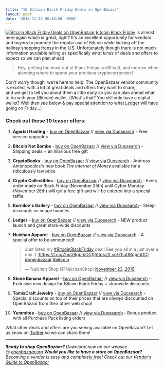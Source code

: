 ```yaml
---
title: "10 Bitcoin Black Friday Deals on OpenBazaar" 
layout: post
date: '2016-11-23 00:30:00 -0300'
---
```

        
[![Bitcoin Black Friday Deals on OpenBazaar](Bitcoin-Black-Friday-Deals1.png)](Bitcoin-Black-Friday-Deals1.png) [Bitcoin Black Friday](http://bitcoinblackfriday.com) is almost here again which is great, right? It's an excellent opportunity for vendors and buyers to promote the regular use of Bitcoin while kicking off the holiday shopping frenzy in the U.S. Unfortunately though there is not much information available telling us specifically _what kinds_ of deals and offers to expect so we can plan ahead.

> Hey, getting the most out of Black Friday is difficult, and moreso when planning where to spend your precious cryptocurrencies!

Don't worry though, we're here to help! The OpenBazaar vendor community is excited, with a lot of great deals and offers they want to share, and we get to tell you about them a little early so you can plan ahead what to do with your (Bitcoin) wallet. (What's that? You still only have a digital wallet? Well then see below & pay special attention to what [Ledger](https://duosear.ch/f71cc867c98c171ddbf0d093c3f1046294e81279) will have going on Friday...)

### Check out these 10 teaser offers:

1.  **Agorist Hosting** \- [buy on OpenBazaar](ob://147bee81e5255d20599aacc0f73b2c9914d48efc) // [view via Duosearch](https://duosear.ch/@agoristhosting) \- Free service upgrades
2.  **Bitcoin Not Bombs** \- [buy on OpenBazaar](ob://bd68aeb3e50a2a47676215ea604c737d1d762334) // [view via Duosearch](https://duosear.ch/@bitcoinnotbombs) \- Shipping deals + an hilarious free gift
3.  **CryptoBooks** \- [buy on OpenBazaar](ob://efece349f9830a6d6167c3bbc6ed3ce855277a8f/listing/974a62586f0e48c53b7c19592f9ceb64a4b08e84) // [view via Duosearch](https://duosear.ch/efece349f9830a6d6167c3bbc6ed3ce855277a8f/listing/974a62586f0e48c53b7c19592f9ceb64a4b08e84) \- Andreas Antonopoulos's new book _The Internet of Money_ available for a ridiculously low price
4.  **Crypto Collectibles** \- [buy on OpenBazaar](ob://338cbc37c0293a55c8cef68e790ae270f46e7d18) // [view via Duosearch](https://duosear.ch/@crypto_collectibles) \- Every order made on Black Friday (November 25th) until Cyber Monday (November 28th) will get a free gift and will be entered into a special raffle
5.  **Kornilov's Gallery** \- [buy on OpenBazaar](ob://a677a359a3efc5e88303b47c38d3dcdc98222874) // [view via Duosearch](https://duosear.ch/@kornilov) \- Steep discounts on image bundles
6.  **Ledger** \- [buy on OpenBazaar](ob://f71cc867c98c171ddbf0d093c3f1046294e81279) // [view via Duosearch](https://duosear.ch/f71cc867c98c171ddbf0d093c3f1046294e81279) \- NEW product launch and great store-wide discounts
7.  **Nuichan Apparel** \- [buy on OpenBazaar](ob://f154c6b342d87c1b107ddd1b66c070569d5e8225) // [view via Duosearch](https://duosear.ch/@nuichan) - A special offer to be announced!
    
    > Just listed my [#BitcoinBlackFriday](https://twitter.com/hashtag/BitcoinBlackFriday?src=hash) deal! See you all in a just over a day :) [https://t.co/ZhuUBgpmOC](https://t.co/ZhuUBgpmOC) [#openbazaar](https://twitter.com/hashtag/openbazaar?src=hash) [#bitcoin](https://twitter.com/hashtag/bitcoin?src=hash)
    > 
    > — Nuichan Shop (@NuichanShop) [November 23, 2016](https://twitter.com/NuichanShop/status/801446443110301697)
    
8.  **Stone Banana Apparel** \- [buy on OpenBazaar](ob://2399837001df1701983afee9effee609b1e5fb83) // [view via Duosearch](https://duosear.ch/@stonebanana) \- Exclusive new design for Bitcoin Black Friday + storewide discounts
9.  **TomisCraft Jewelry** \- [buy on OpenBazaar](ob://9f613ab0ddb3f5e099f52eaf837c44db803d1713) // [view via Duosearch](https://duosear.ch/@tomiscraft) \- Special discounts on top of their prices that are _always_ discounted on OpenBazaar from their other web shop!
10.  **Yummitea** \- [buy on OpenBazaar](ob://2a12a8bc8bd7696c7cd52d11c2b4f357a37f941c) // [view via Duosearch](https://duosear.ch/@yummitea) \- Bonus product with all Purchase Pack listing orders

What other deals and offers are you seeing available on OpenBazaar? Let us know on [Twitter](https://twitter.com/openbazaar) so we can share them!

* * *

_**Ready to shop OpenBazaar?** Download now on our website @ [openbazaar.org](https://openbazaar.org/)_ _**Would you like to have a store on OpenBazaar?** Becoming a vendor is easy and completely free! Check out our [Vendor’s Guide to OpenBazaar](https://blog.openbazaar.org/vendors-guide-to-openbazaar/)_